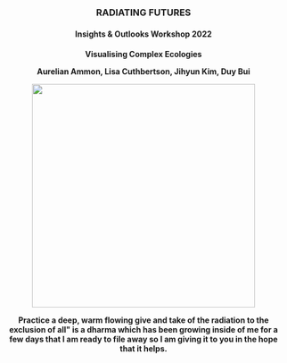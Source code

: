 <h3 align="center">RADIATING FUTURES</h3>
<h4 align="center">Insights & Outlooks Workshop 2022</p>
<h4 align="center">Visualising Complex Ecologies</p>
<p align="center">Aurelian Ammon, Lisa Cuthbertson, Jihyun Kim, Duy Bui</p>

<p align="center">
<img src="https://github.com/duuusen/radiating_futures/img/rf.png" width="400">
</p>

Practice
a deep, warm flowing
give and take
of the radiation
to the exclusion
of all"
is a dharma
which has been growing
inside of me
for a few days
that I am ready
to file away
so I am giving
it to you
in the hope
that it helps.
